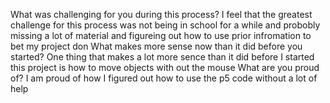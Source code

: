 What was challenging for you during this process?
I feel that the greatest challenge for this process was not being in school for a while and probobly missing a lot of material and figureing out how to use prior infromation to bet my project don
What makes more sense now than it did before you started?
One thing that makes a lot more sence than it did before I started this project is how to move objects with out the mouse 
What are you proud of?
I am proud of how I figured out how to use the p5 code without a lot of help
